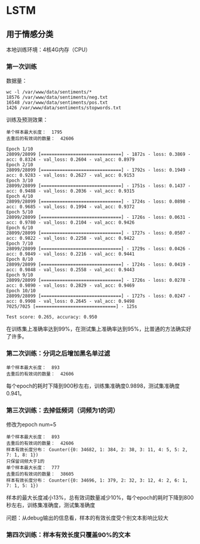 # LSTM

## 用于情感分类
本地训练环境：4核4G内存（CPU）

### 第一次训练

数据量：

```
wc -l /var/www/data/sentiments/* 
18576 /var/www/data/sentiments/neg.txt
16548 /var/www/data/sentiments/pos.txt
1426 /var/www/data/sentiments/stopwords.txt
```

训练及预测效果：

```
单个样本最大长度：  1795
去重后的有效词的数量：  42606

Epoch 1/10
28099/28099 [==============================] - 1872s - loss: 0.3869 - acc: 0.8324 - val_loss: 0.2604 - val_acc: 0.8979
Epoch 2/10
28099/28099 [==============================] - 1792s - loss: 0.1949 - acc: 0.9283 - val_loss: 0.2627 - val_acc: 0.9153
Epoch 3/10
28099/28099 [==============================] - 1751s - loss: 0.1437 - acc: 0.9488 - val_loss: 0.2036 - val_acc: 0.9315
Epoch 4/10
28099/28099 [==============================] - 1724s - loss: 0.0898 - acc: 0.9685 - val_loss: 0.1994 - val_acc: 0.9372
Epoch 5/10
28099/28099 [==============================] - 1726s - loss: 0.0631 - acc: 0.9780 - val_loss: 0.2104 - val_acc: 0.9426
Epoch 6/10
28099/28099 [==============================] - 1727s - loss: 0.0507 - acc: 0.9822 - val_loss: 0.2258 - val_acc: 0.9422
Epoch 7/10
28099/28099 [==============================] - 1729s - loss: 0.0426 - acc: 0.9849 - val_loss: 0.2216 - val_acc: 0.9441
Epoch 8/10
28099/28099 [==============================] - 1724s - loss: 0.0419 - acc: 0.9848 - val_loss: 0.2558 - val_acc: 0.9443
Epoch 9/10
28099/28099 [==============================] - 1726s - loss: 0.0278 - acc: 0.9890 - val_loss: 0.2829 - val_acc: 0.9469
Epoch 10/10
28099/28099 [==============================] - 1727s - loss: 0.0247 - acc: 0.9908 - val_loss: 0.2645 - val_acc: 0.9498
7025/7025 [==============================] - 125s     

Test score: 0.265, accuracy: 0.950
```

在训练集上准确率达到99%，在测试集上准确率达到95%，比普通的方法确实好了许多。

### 第二次训练：分词之后增加黑名单过滤

```
单个样本最大长度：  893
去重后的有效词的数量：  42606
```

每个epoch的耗时下降到900秒左右，训练集准确度0.9898，测试集准确度0.941。

### 第三次训练：去掉低频词（词频为1的词）
修改为epoch num=5

```
单个样本最大长度：  893
去重后的有效词的数量：  42606
样本有效长度分布： Counter({0: 34682, 1: 384, 2: 38, 3: 11, 4: 5, 5: 2, 7: 1, 8: 1})
只保留词频大于1的
单个样本最大长度：  777
去重后的有效词的数量：  38605
样本有效长度分布： Counter({0: 34696, 1: 379, 2: 32, 3: 12, 4: 2, 6: 1, 7: 1, 5: 1})
```

样本的最大长度减小13%，总有效词数量减少10%，每个epoch的耗时下降到800秒左右，训练集准确度，测试集准确度

问题：从debug输出的信息看，样本的有效长度受个别文本影响比较大

### 第四次训练：样本有效长度只覆盖90%的文本

```

```




